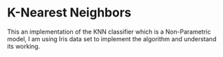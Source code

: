 # K-Nearest Neighbors

This an implementation of the KNN classifier which is a Non-Parametric model, I am using Iris data set to implement the algorithm and understand its working.
